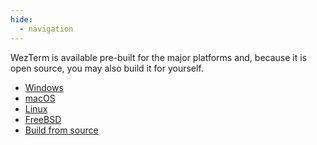 ```yaml
---
hide:
  - navigation
---
```


WezTerm is available pre-built for the major platforms and, because it is open
source, you may also build it for yourself.

 - [Windows](install/windows.md)
 - [macOS](install/macos.md)
 - [Linux](install/linux.md)
 - [FreeBSD](install/freebsd.md)
 - [Build from source](install/source.md)

